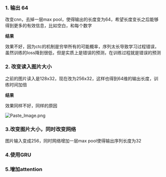 ### 1. 输出 64
改变cnn，去掉一层max pool，使得输出的长度变为64，希望长度变长之后能够得到更多的有效信息，比如空白，和每个数字

**结果**

效果不好，因为ctc的机制是穷举所有的可能概率，序列太长导致学习过程错误，虽然训练的loss降到很低，但是实质上是错误的预测，在训练过程就是错误的预测

### 2. 改变读入图片大小
之前的图片读入是128x32，现在改为256x32，这样也得到64维的输出长度，训练时间加倍

**结果**

效果同样不好，同样的原因

![Paste_Image.png](http://upload-images.jianshu.io/upload_images/3623720-11f1404370062589.png?imageMogr2/auto-orient/strip%7CimageView2/2/w/1240)

### 3.改变图片大小，同时改变网络
图片输入变成256，同时网络增加一层max pool使得输出序列长度为32


### 4.使用GRU


### 5.增加attention
